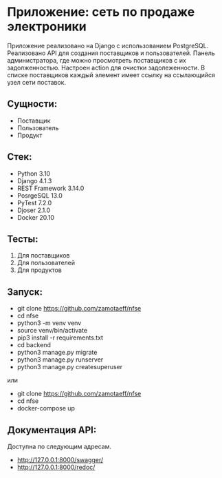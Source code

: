 # Приложение: сеть по продаже электроники

Приложение реализовано на Django с использованием PostgreSQL. Реализовано API для создания поставщиков и пользователей.
Панель администратора, где можно просмотреть поставщиков с их задолженностью. Настроен action для очистки задолеженности.
В списке поставщиков каждый элемент имеет ссылку на ссылающийся узел сети поставок.

## Сущности:
- Поставщик
- Пользователь
- Продукт

## Стек:
- Python 3.10
- Django 4.1.3
- REST Framework 3.14.0
- PosrgeSQL 13.0
- PyTest 7.2.0
- Djoser 2.1.0
- Docker 20.10

## Тесты:
1. Для поставщиков
2. Для пользователей
3. Для продуктов

## Запуск:
- git clone https://github.com/zamotaeff/nfse
- cd nfse
- python3 -m venv venv
- source venv/bin/activate
- pip3 install -r requirements.txt
- cd backend
- python3 manage.py migrate
- python3 manage.py runserver
- python3 manage.py createsuperuser

или
- git clone https://github.com/zamotaeff/nfse
- cd nfse
- docker-compose up

## Документация API:

Доступна по следующим адресам.

- http://127.0.0.1:8000/swagger/
- http://127.0.0.1:8000/redoc/